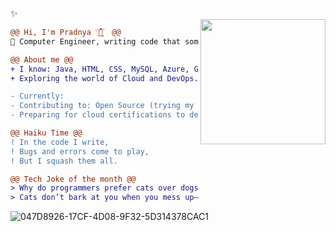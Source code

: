 ✨  
<img align="right" height="200" src="https://i.imgur.com/Tznn1IZ.gif"/>


```diff
@@ Hi, I'm Pradnya 𓍢ִ໋🌷͙֒  @@
🚀 Computer Engineer, writing code that sometimes even works. (┬┬﹏┬┬) 

@@ About me @@
+ I know: Java, HTML, CSS, MySQL, Azure, Git and JavaScript (still learning!)
+ Exploring the world of Cloud and DevOps.

- Currently:
- Contributing to: Open Source (trying my best!)
- Preparing for cloud certifications to deepen my expertise in the cloud domain.
```
```diff
@@ Haiku Time @@
! In the code I write,
! Bugs and errors come to play,
! But I squash them all. 

@@ Tech Joke of the month @@
> Why do programmers prefer cats over dogs? 
> Cats don’t bark at you when you mess up—they just judge silently, like your code does.
```
![047D8926-17CF-4D08-9F32-5D314378CAC1](https://github.com/user-attachments/assets/51722c65-a545-4bfa-9196-d52b2a143292)
<!---
pjeurkar/pjeurkar is a ✨ special ✨ repository because its `README.md` (this file) appears on your GitHub profile.
You can click the Preview link to take a look at your changes.
--->
